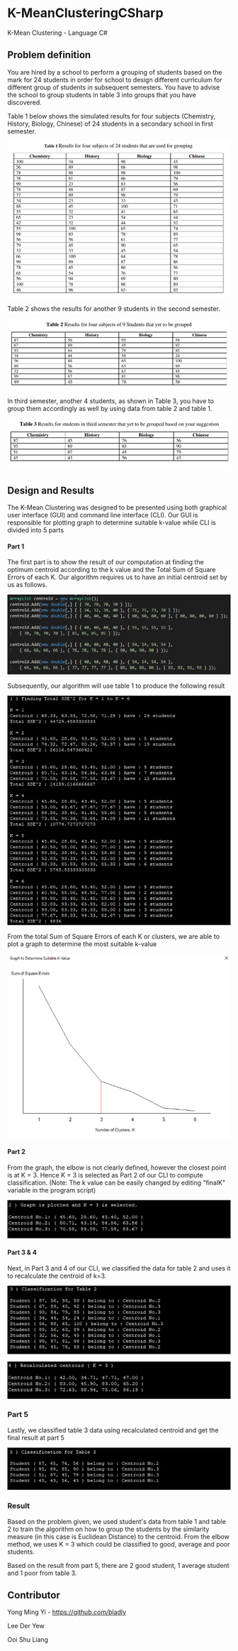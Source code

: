 # K-MeanClusteringCSharp

K-Mean Clustering - Language C#

## Problem definition
You are hired by a school to perform a grouping of students based on the mark for 24 students in order for school to design different curriculum for different group of students in subsequent semesters. You have to advise the school to group students in table 3 into
groups that you have discovered.

Table 1 below shows the simulated results for four subjects (Chemistry, History, Biology, Chinese) of 24 students in a secondary school in first semester. 

![table 1](https://github.com/JoeSiew/K-MeanClusteringCSharp/blob/master/images/table1.png)

Table 2 shows the results for another 9 students in the second semester.

![table 2](https://github.com/JoeSiew/K-MeanClusteringCSharp/blob/master/images/table2.png)

In third semester, another 4 students, as shown in Table 3, you have to group them accordingly as well by using data from table 2 and table 1.

![table 3](https://github.com/JoeSiew/K-MeanClusteringCSharp/blob/master/images/table3.png)

## Design and Results
The K-Mean Clustering was designed to be presented using both graphical user interface (GUI) and command line interface (CLI). Our GUI is responsible for plotting graph to determine suitable k-value while CLI is divided into 5 parts

#### Part 1
The first part is to show the result of our computation at finding the optimum centroid according to the k value and the Total Sum of Square Errors of each K. Our algorithm requires us to have an initial centroid set by us as follows. 

![centroid](https://github.com/JoeSiew/K-MeanClusteringCSharp/blob/master/images/centroid.png)

Subsequently, our algorithm will use table 1 to produce the following result

![result 1](https://github.com/JoeSiew/K-MeanClusteringCSharp/blob/master/images/result1.png)

From the total Sum of Square Errors of each K or clusters, we are able to plot a graph to determine the most suitable k-value

![graph](https://github.com/JoeSiew/K-MeanClusteringCSharp/blob/master/images/graph.png)

#### Part 2
From the graph, the elbow is not clearly defined, however the closest point is at K = 3. Hence K = 3 is selected as Part 2 of our CLI to compute classification.
(Note: The k value can be easily changed by editing "finalK" variable in the program script)

![result 2](https://github.com/JoeSiew/K-MeanClusteringCSharp/blob/master/images/result2.png)

#### Part 3 & 4
Next, in Part 3 and 4 of our CLI, we classified the data for table 2 and uses it to recalculate the centroid of k=3.

![result 3](https://github.com/JoeSiew/K-MeanClusteringCSharp/blob/master/images/result3.png)

![result 4](https://github.com/JoeSiew/K-MeanClusteringCSharp/blob/master/images/result4.png)

### Part 5
Lastly, we classified table 3 data using recalculated centroid and get the final result at part 5

![result 5](https://github.com/JoeSiew/K-MeanClusteringCSharp/blob/master/images/result5.png)

### Result
Based on the problem given, we used student's data from table 1 and table 2 to train the algorithm on how to group the students by the similarity measure (in this case is Euclidean Distance) to the centroid. From the elbow method, we uses K = 3 which could be classified to good, average and poor students.

Based on the result from part 5, there are 2 good student, 1 average student and 1 poor from table 3.

## Contributor
Yong Ming Yi - https://github.com/bladly 
 
Lee Der Yew 
  
Ooi Shu Liang
